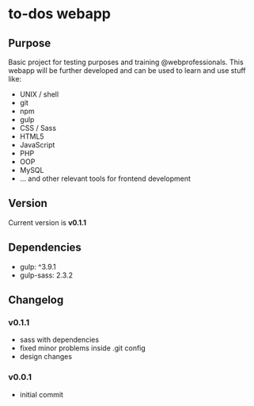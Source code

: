 # to-dos webapp

## Purpose
Basic project for testing purposes and training @webprofessionals.
This webapp will be further developed and can be used to learn and use stuff like:
* UNIX / shell
* git
* npm
* gulp
* CSS / Sass
* HTML5
* JavaScript
* PHP
* OOP
* MySQL
* … and other relevant tools for frontend development

## Version
Current version is **v0.1.1**

## Dependencies
* gulp: ^3.9.1
* gulp-sass: 2.3.2

## Changelog

### v0.1.1
* sass with dependencies
* fixed minor problems inside .git config
* design changes

### v0.0.1
* initial commit
